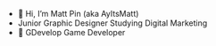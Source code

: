 - 👋 Hi, I’m Matt Pin (aka AyItsMatt)
- Junior Graphic Designer Studying Digital Marketing
- 🌱 GDevelop Game Developer
